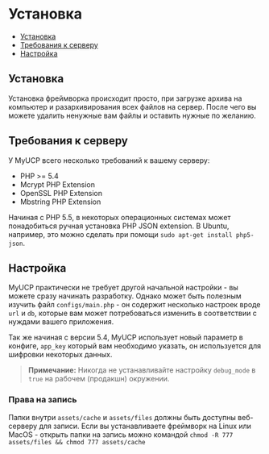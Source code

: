 # Установка

- [Установка](#установка)
- [Требования к серверу](#требования-к-серверу)
- [Настройка](#настройка)


<a name="установка"></a>
## Установка

Установка фреймворка происходит просто, при загрузке архива на компьютер и разархивирования всех файлов на сервер. После чего вы можете удалить ненужные вам файлы и оставить нужные по желанию.

<a name="требования-к-серверу"></a>
## Требования к серверу

У MyUCP всего несколько требований к вашему серверу:
- PHP >= 5.4
- Mcrypt PHP Extension
- OpenSSL PHP Extension
- Mbstring PHP Extension

Начиная с PHP 5.5, в некоторых операционных системах может понадобиться ручная установка PHP JSON extension. В Ubuntu, например, это можно сделать при помощи `sudo apt-get install php5-json`.

<a name="настройка"></a>
## Настройка

MyUCP практически не требует другой начальной настройки - вы можете сразу начинать разработку. Однако может быть полезным изучить файл `configs/main.php` - он содержит несколько настроек вроде `url` и `db`, которые вам может потребоваться изменить в соответствии с нуждами вашего приложения.

Так же начиная с версии 5.4, MyUCP использует новый параметр в конфиге, `app_key` который вам необходимо указать, он используется для шифровки некоторых данных.

>**Примечание:** Никогда не устанавливайте настройку `debug_mode` в `true` на рабочем (продакшн) окружении.

### Права на запись
Папки внутри `assets/cache` и `assets/files` должны быть доступны веб-серверу для записи. Если вы устанавливаете фреймворк на Linux или MacOS - открыть папки на запись можно командой `chmod -R 777 assets/files && chmod 777 assets/cache`